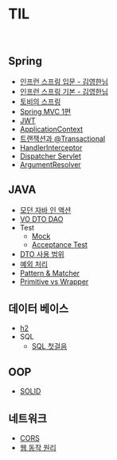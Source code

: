 # TIL

<br>

## Spring
* [인프런 스프링 입문 - 김영한님](https://github.com/pika96/TIL/tree/master/Spring/%EC%8A%A4%ED%94%84%EB%A7%81%20%EC%9E%85%EB%AC%B8%20-%20%EA%B9%80%EC%98%81%ED%95%9C%EB%8B%98)
* [인프런 스프링 기본 - 김영한님](https://github.com/pika96/TIL/tree/master/Spring/%EC%8A%A4%ED%94%84%EB%A7%81%20%EA%B8%B0%EB%B3%B8%ED%8E%B8%20-%20%EA%B9%80%EC%98%81%ED%95%9C%EB%8B%98)
* [토비의 스프링](https://github.com/pika96/TIL/tree/master/Spring/%ED%86%A0%EB%B9%84%EC%9D%98%20%EC%8A%A4%ED%94%84%EB%A7%81)
* [Spring MVC 1편](https://github.com/pika96/TIL/tree/master/Spring/%EC%8A%A4%ED%94%84%EB%A7%81%20MVC%201%ED%8E%B8)
* [JWT](https://github.com/pika96/TIL/blob/master/Spring/JWT.md)
* [ApplicationContext](https://github.com/pika96/TIL/blob/master/Spring/ApplicationContext.md)
* [트랜잭션과 @Transactional](https://github.com/pika96/TIL/blob/master/Spring/Transaction.md)
* [HandlerInterceptor](https://github.com/pika96/TIL/blob/master/Spring/HandlerInterceptor.md)
* [Dispatcher Servlet](https://github.com/pika96/TIL/blob/master/Spring/Dispatcher%20Servlet.md)
* [ArgumentResolver](https://github.com/pika96/TIL/blob/master/Spring/ArgumentResolver.md)

## JAVA
* [모던 자바 인 액션](https://github.com/pika96/TIL/tree/master/JAVA/Morden%20Java%20in%20Action)
* [VO DTO DAO](https://github.com/pika96/TIL/blob/master/JAVA/VO%20DTO%20DAO.md)
* Test
  * [Mock](https://github.com/pika96/TIL/tree/master/JAVA/Test/Mock)
  * [Acceptance Test](https://github.com/pika96/TIL/blob/master/JAVA/Test/Acceptance%20Test.md)
* [DTO 사용 범위](https://github.com/pika96/TIL/blob/master/Spring/DTO%EC%9D%98%20%EC%82%AC%EC%9A%A9%20%EB%B2%94%EC%9C%84.md)
* [예외 처리](https://github.com/pika96/TIL/blob/master/JAVA/%EC%98%88%EC%99%B8%20%EC%B2%98%EB%A6%AC.md)
* [Pattern & Matcher](https://github.com/pika96/TIL/blob/master/JAVA/Pattern%20%26%20Matcher.md)
* [Primitive vs Wrapper](https://github.com/pika96/TIL/blob/master/JAVA/Wrapper%20vs%20Primitive.md)

## 데이터 베이스
- [h2](https://github.com/pika96/TIL/blob/master/DataBase/h2/h2.md)
- SQL
  * [SQL 첫걸음](https://github.com/pika96/TIL/blob/master/DataBase/SQL/SQL%20%EC%B2%AB%EA%B1%B8%EC%9D%8C.md)

## OOP
* [SOLID](https://github.com/pika96/TIL/blob/master/OOP/SOLID.md)

## 네트워크
* [CORS](https://github.com/pika96/TIL/blob/master/%EB%84%A4%ED%8A%B8%EC%9B%8C%ED%81%AC/CORS.md)
* [웹 동작 원리](https://github.com/pika96/TIL/blob/master/%EB%84%A4%ED%8A%B8%EC%9B%8C%ED%81%AC/%EC%9B%B9%20%EB%8F%99%EC%9E%91%20%EC%9B%90%EB%A6%AC.md)